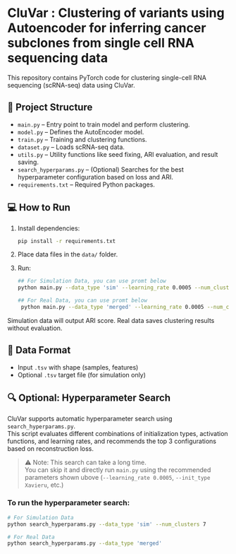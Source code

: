 # CluVar : Clustering of variants using Autoencoder for inferring cancer subclones from single cell RNA sequencing data 

This repository contains PyTorch code for clustering single-cell RNA sequencing (scRNA-seq) data using CluVar.

## 📁 Project Structure

- `main.py` – Entry point to train model and perform clustering.
- `model.py` – Defines the AutoEncoder model.
- `train.py` – Training and clustering functions.
- `dataset.py` – Loads scRNA-seq data.
- `utils.py` – Utility functions like seed fixing, ARI evaluation, and result saving.
- `search_hyperparams.py` – (Optional) Searches for the best hyperparameter configuration based on loss and ARI.
- `requirements.txt` – Required Python packages.


## 💻 How to Run

1. Install dependencies:
    ```bash
    pip install -r requirements.txt
    ```

2. Place data files in the `data/` folder.

3. Run:
    ```bash
   ## For Simulation Data, you can use promt below
    python main.py --data_type 'sim' --learning_rate 0.0005 --num_clusters 7 --init_type 'Xavieru' --activation_type 'ELU'
    ```
   ```bash
   ## For Real Data, you can use promt below
    python main.py --data_type 'merged' --learning_rate 0.0005 --num_clusters 7 --init_type 'Xavieru' --activation_type 'ELU'
    ```


Simulation data will output ARI score. Real data saves clustering results without evaluation.

## 🧪 Data Format

- Input `.tsv` with shape (samples, features)
- Optional `.tsv` target file (for simulation only)

## 🔍 Optional: Hyperparameter Search

CluVar supports automatic hyperparameter search using `search_hyperparams.py`.  
This script evaluates different combinations of initialization types, activation functions, and learning rates, and recommends the top 3 configurations based on reconstruction loss.

> ⚠️ Note: This search can take a long time.  
> You can skip it and directly run `main.py` using the recommended parameters shown ubove (`--learning_rate 0.0005`, `--init_type Xavieru`, etc.)

### To run the hyperparameter search:

```bash
# For Simulation Data
python search_hyperparams.py --data_type 'sim' --num_clusters 7

# For Real Data
python search_hyperparams.py --data_type 'merged'
